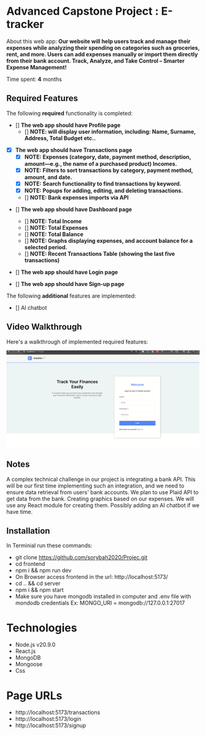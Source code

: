 # Advanced Capstone Project : E-tracker

About this web app: **Our website will help users track and manage their expenses while analyzing their spending on categories such as groceries, rent, and more. Users can add expenses manually or import them directly from their bank account. Track, Analyze, and Take Control – Smarter Expense Management!**

Time spent: **4** months

## Required Features

The following **required** functionality is completed:

- [] **The web app should have Profile page**
  - [] **NOTE: will display user information, including: Name, Surname, Address, Total Budget etc..**
- [x] **The web app should have Transactions page**
  - [x] **NOTE: Expenses (category, date, payment method, description, amount—e.g., the name of a purchased product) Incomes.**
  - [x] **NOTE: Filters to sort transactions by category, payment method, amount, and date.**
  - [x] **NOTE: Search functionality to find transactions by keyword.**
  - [x] **NOTE: Popups for adding, editing, and deleting transactions.**
  - [] **NOTE: Bank expenses imports via API**
- [] **The web app should have Dashboard page**

  - [] **NOTE: Total Income**
  - [] **NOTE: Total Expenses**
  - [] **NOTE: Total Balance**
  - [] **NOTE: Graphs displaying expenses, and account balance for a selected period.**
  - [] **NOTE: Recent Transactions Table (showing the last five transactions)**

- [] **The web app should have Login page**
- [] **The web app should have Sign-up page**

The following **additional** features are implemented:

- [] AI chatbot

## Video Walkthrough

Here's a walkthrough of implemented required features:

<img src='https://github.com/sorybah2020/Projec/blob/main/frontend/src/assets/website.gif' title='Video Walkthrough' width='' alt='Video Walkthrough' />

## Notes

A complex technical challenge in our project is integrating a bank API. This will be our first time implementing such an integration, and we need to ensure data retrieval from users' bank accounts. We plan to use Plaid API to get data from the bank.
Creating graphics based on our expenses. We will use any React module for creating them.
Possibly adding an AI chatbot if we have time.

## Installation

In Terminial run these commands:

- git clone https://github.com/sorybah2020/Projec.git
- cd frontend
- npm i && npm run dev
- On Browser access frontend in the url: http://localhost:5173/
- cd .. && cd server
- npm i && npm start
- Make sure you have mongodb installed in computer and .env file with mondodb credentials Ex: MONGO_URI = mongodb://127.0.0.1:27017

# Technologies

- Node.js v20.9.0
- React.js
- MongoDB
- Mongoose
- Css

# Page URLs

- http://localhost:5173/transactions
- http://localhost:5173/login
- http://localhost:5173/signup
